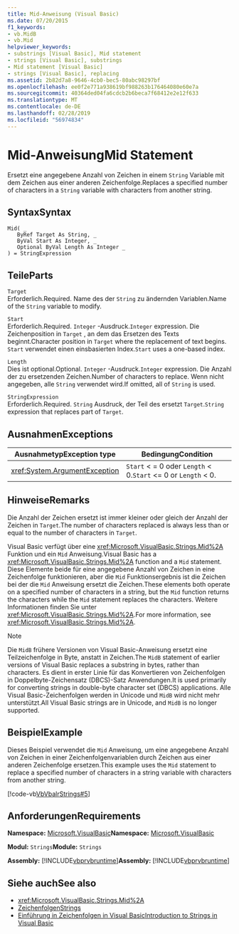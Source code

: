 ```yaml
---
title: Mid-Anweisung (Visual Basic)
ms.date: 07/20/2015
f1_keywords:
- vb.MidB
- vb.Mid
helpviewer_keywords:
- substrings [Visual Basic], Mid statement
- strings [Visual Basic], substrings
- Mid statement [Visual Basic]
- strings [Visual Basic], replacing
ms.assetid: 2b82d7a8-9646-4cb0-bec5-80abc98297bf
ms.openlocfilehash: ee0f2e771a938619bf988263b176464080e60e7a
ms.sourcegitcommit: 40364ded04fa6cdcb2b6beca7f68412e2e12f633
ms.translationtype: MT
ms.contentlocale: de-DE
ms.lasthandoff: 02/28/2019
ms.locfileid: "56974834"
---
```

# <a name="mid-statement"></a><span data-ttu-id="9243b-102">Mid-Anweisung</span><span class="sxs-lookup"><span data-stu-id="9243b-102">Mid Statement</span></span>
<span data-ttu-id="9243b-103">Ersetzt eine angegebene Anzahl von Zeichen in einem `String` Variable mit dem Zeichen aus einer anderen Zeichenfolge.</span><span class="sxs-lookup"><span data-stu-id="9243b-103">Replaces a specified number of characters in a `String` variable with characters from another string.</span></span>  
  
## <a name="syntax"></a><span data-ttu-id="9243b-104">Syntax</span><span class="sxs-lookup"><span data-stu-id="9243b-104">Syntax</span></span>  
  
```  
Mid( _  
   ByRef Target As String, _  
   ByVal Start As Integer, _  
   Optional ByVal Length As Integer _  
) = StringExpression  
```  
  
## <a name="parts"></a><span data-ttu-id="9243b-105">Teile</span><span class="sxs-lookup"><span data-stu-id="9243b-105">Parts</span></span>  
 `Target`  
 <span data-ttu-id="9243b-106">Erforderlich.</span><span class="sxs-lookup"><span data-stu-id="9243b-106">Required.</span></span> <span data-ttu-id="9243b-107">Name des der `String` zu ändernden Variablen.</span><span class="sxs-lookup"><span data-stu-id="9243b-107">Name of the `String` variable to modify.</span></span>  
  
 `Start`  
 <span data-ttu-id="9243b-108">Erforderlich.</span><span class="sxs-lookup"><span data-stu-id="9243b-108">Required.</span></span> <span data-ttu-id="9243b-109">`Integer` -Ausdruck.</span><span class="sxs-lookup"><span data-stu-id="9243b-109">`Integer` expression.</span></span> <span data-ttu-id="9243b-110">Die Zeichenposition in `Target` , an dem das Ersetzen des Texts beginnt.</span><span class="sxs-lookup"><span data-stu-id="9243b-110">Character position in `Target` where the replacement of text begins.</span></span> <span data-ttu-id="9243b-111">`Start` verwendet einen einsbasierten Index.</span><span class="sxs-lookup"><span data-stu-id="9243b-111">`Start` uses a one-based index.</span></span>  
  
 `Length`  
 <span data-ttu-id="9243b-112">Dies ist optional.</span><span class="sxs-lookup"><span data-stu-id="9243b-112">Optional.</span></span> <span data-ttu-id="9243b-113">`Integer` -Ausdruck.</span><span class="sxs-lookup"><span data-stu-id="9243b-113">`Integer` expression.</span></span> <span data-ttu-id="9243b-114">Die Anzahl der zu ersetzenden Zeichen.</span><span class="sxs-lookup"><span data-stu-id="9243b-114">Number of characters to replace.</span></span> <span data-ttu-id="9243b-115">Wenn nicht angegeben, alle `String` verwendet wird.</span><span class="sxs-lookup"><span data-stu-id="9243b-115">If omitted, all of `String` is used.</span></span>  
  
 `StringExpression`  
 <span data-ttu-id="9243b-116">Erforderlich.</span><span class="sxs-lookup"><span data-stu-id="9243b-116">Required.</span></span> <span data-ttu-id="9243b-117">`String` Ausdruck, der Teil des ersetzt `Target`.</span><span class="sxs-lookup"><span data-stu-id="9243b-117">`String` expression that replaces part of `Target`.</span></span>  
  
## <a name="exceptions"></a><span data-ttu-id="9243b-118">Ausnahmen</span><span class="sxs-lookup"><span data-stu-id="9243b-118">Exceptions</span></span>  
  
|<span data-ttu-id="9243b-119">Ausnahmetyp</span><span class="sxs-lookup"><span data-stu-id="9243b-119">Exception type</span></span>|<span data-ttu-id="9243b-120">Bedingung</span><span class="sxs-lookup"><span data-stu-id="9243b-120">Condition</span></span>|  
|--------------------|---------------|  
|<xref:System.ArgumentException>|<span data-ttu-id="9243b-121">`Start` < = 0 oder `Length` < 0.</span><span class="sxs-lookup"><span data-stu-id="9243b-121">`Start` <= 0 or `Length` < 0.</span></span>|  
  
## <a name="remarks"></a><span data-ttu-id="9243b-122">Hinweise</span><span class="sxs-lookup"><span data-stu-id="9243b-122">Remarks</span></span>  
 <span data-ttu-id="9243b-123">Die Anzahl der Zeichen ersetzt ist immer kleiner oder gleich der Anzahl der Zeichen in `Target`.</span><span class="sxs-lookup"><span data-stu-id="9243b-123">The number of characters replaced is always less than or equal to the number of characters in `Target`.</span></span>  
  
 <span data-ttu-id="9243b-124">Visual Basic verfügt über eine <xref:Microsoft.VisualBasic.Strings.Mid%2A> Funktion und ein `Mid` Anweisung.</span><span class="sxs-lookup"><span data-stu-id="9243b-124">Visual Basic has a <xref:Microsoft.VisualBasic.Strings.Mid%2A> function and a `Mid` statement.</span></span> <span data-ttu-id="9243b-125">Diese Elemente beide für eine angegebene Anzahl von Zeichen in eine Zeichenfolge funktionieren, aber die `Mid` Funktionsergebnis ist die Zeichen bei der die `Mid` Anweisung ersetzt die Zeichen.</span><span class="sxs-lookup"><span data-stu-id="9243b-125">These elements both operate on a specified number of characters in a string, but the `Mid` function returns the characters while the `Mid` statement replaces the characters.</span></span> <span data-ttu-id="9243b-126">Weitere Informationen finden Sie unter <xref:Microsoft.VisualBasic.Strings.Mid%2A>.</span><span class="sxs-lookup"><span data-stu-id="9243b-126">For more information, see <xref:Microsoft.VisualBasic.Strings.Mid%2A>.</span></span>  
  
> [!NOTE]
>  <span data-ttu-id="9243b-127">Die `MidB` frühere Versionen von Visual Basic-Anweisung ersetzt eine Teilzeichenfolge in Byte, anstatt in Zeichen.</span><span class="sxs-lookup"><span data-stu-id="9243b-127">The `MidB` statement of earlier versions of Visual Basic replaces a substring in bytes, rather than characters.</span></span> <span data-ttu-id="9243b-128">Es dient in erster Linie für das Konvertieren von Zeichenfolgen in Doppelbyte-Zeichensatz (DBCS)-Satz Anwendungen.</span><span class="sxs-lookup"><span data-stu-id="9243b-128">It is used primarily for converting strings in double-byte character set (DBCS) applications.</span></span> <span data-ttu-id="9243b-129">Alle Visual Basic-Zeichenfolgen werden in Unicode und `MidB` wird nicht mehr unterstützt.</span><span class="sxs-lookup"><span data-stu-id="9243b-129">All Visual Basic strings are in Unicode, and `MidB` is no longer supported.</span></span>  
  
## <a name="example"></a><span data-ttu-id="9243b-130">Beispiel</span><span class="sxs-lookup"><span data-stu-id="9243b-130">Example</span></span>  
 <span data-ttu-id="9243b-131">Dieses Beispiel verwendet die `Mid` Anweisung, um eine angegebene Anzahl von Zeichen in einer Zeichenfolgenvariablen durch Zeichen aus einer anderen Zeichenfolge ersetzen.</span><span class="sxs-lookup"><span data-stu-id="9243b-131">This example uses the `Mid` statement to replace a specified number of characters in a string variable with characters from another string.</span></span>  
  
 [!code-vb[VbVbalrStrings#5](~/samples/snippets/visualbasic/VS_Snippets_VBCSharp/VbVbalrStrings/VB/Class1.vb#5)]  
  
## <a name="requirements"></a><span data-ttu-id="9243b-132">Anforderungen</span><span class="sxs-lookup"><span data-stu-id="9243b-132">Requirements</span></span>  
 <span data-ttu-id="9243b-133">**Namespace:** [Microsoft.VisualBasic](../../../visual-basic/language-reference/runtime-library-members.md)</span><span class="sxs-lookup"><span data-stu-id="9243b-133">**Namespace:** [Microsoft.VisualBasic](../../../visual-basic/language-reference/runtime-library-members.md)</span></span>  
  
 <span data-ttu-id="9243b-134">**Modul:** `Strings`</span><span class="sxs-lookup"><span data-stu-id="9243b-134">**Module:** `Strings`</span></span>  
  
 <span data-ttu-id="9243b-135">**Assembly:** [!INCLUDE[vbprvbruntime](~/includes/vbprvbruntime-md.md)]</span><span class="sxs-lookup"><span data-stu-id="9243b-135">**Assembly:** [!INCLUDE[vbprvbruntime](~/includes/vbprvbruntime-md.md)]</span></span>  
  
## <a name="see-also"></a><span data-ttu-id="9243b-136">Siehe auch</span><span class="sxs-lookup"><span data-stu-id="9243b-136">See also</span></span>
- <xref:Microsoft.VisualBasic.Strings.Mid%2A>
- [<span data-ttu-id="9243b-137">Zeichenfolgen</span><span class="sxs-lookup"><span data-stu-id="9243b-137">Strings</span></span>](../../../visual-basic/programming-guide/language-features/strings/index.md)
- [<span data-ttu-id="9243b-138">Einführung in Zeichenfolgen in Visual Basic</span><span class="sxs-lookup"><span data-stu-id="9243b-138">Introduction to Strings in Visual Basic</span></span>](../../../visual-basic/programming-guide/language-features/strings/introduction-to-strings.md)
